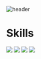 ![header](https://capsule-render.vercel.app/api?type=Waving&text=Hi!%20I'm%20Jihun%Kim&color=auto&customColorList=9&height=200&fontAlignY=40&fontColor=ffffff)


# Skills  
<img src="https://img.shields.io/badge/Python-3776AB?style=flat-square&logo=Python&logoColor=white"/> <img src="https://img.shields.io/badge/Pytorch-3776AB?style=flat-square&logo=Pytorch&logoColor=white"/> <img src="https://img.shields.io/badge/MySQL-CC2927?style=flat-square&logo=MySQL&logoColor=white"/> <img src="https://img.shields.io/badge/Excel-217346?style=flat-square&logo=microsoftexcel&logoColor=white"/>
